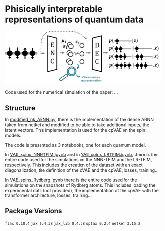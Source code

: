 # Phisically interpretable representations of quantum data

![Image](spinVAE_schema_archi2.jpg)


Code used for the numerical simulation of the paper: ...




## Structure

In [modified_nk_ARNN.py](https://github.com/PaulinDS/Exploring-Latent-Representation-of-Quantum-Phase-Space-with-Variational-Auto-Encode/blob/main/modified_nk_ARNN.py), there is the implementation of the dense ARNN taken from netket and modified to be able to take additional inputs, the latent vectors. This implementation is used for the cpVAE on the spin models.

The code is presented as 3 notebooks, one for each quantum model.

In  [VAE_spins_NNNTFIM.ipynb](https://github.com/PaulinDS/Exploring-Latent-Representation-of-Quantum-Phase-Space-with-Variational-Auto-Encode/blob/main/VAE_spins_NNNTFIM.ipynb) and in  [VAE_spins_LRTFIM.ipynb](https://github.com/PaulinDS/Exploring-Latent-Representation-of-Quantum-Phase-Space-with-Variational-Auto-Encode/blob/main/VAE_spins_LRTFIM.ipynb), there is the entire code used for the simulations on the NNN-TFIM and the LR-TFIM, respectively. This includes the creation of the dataset with an exact diagonalization, the definition of the dVAE and the cpVAE, losses, training...

In  [VAE_spins_Rydberg.ipynb](https://github.com/PaulinDS/Exploring-Latent-Representation-of-Quantum-Phase-Space-with-Variational-Auto-Encode/blob/main/VAE_spins_Rydberg.ipynb) there is the entire code used for the simulations on the snapshots of Rydberg atoms. This includes loading the experimental data (not provided), the implementation of the cpVAE with the transformer architecture, losses, training...


## Package Versions

`flax 0.10.4`
`jax 0.4.38`
`jax_lib 0.4.38`
`optax 0.2.4`
`netket 3.15.2`




